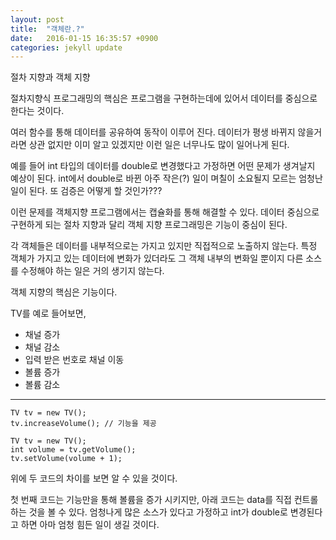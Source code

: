 ```yaml
---
layout: post
title:  "객체란.?"
date:   2016-01-15 16:35:57 +0900
categories: jekyll update
---
```


절차 지향과 객체 지향

절차지향식 프로그래밍의 핵심은 프로그램을 구현하는데에 있어서 데이터를 중심으로 한다는 것이다.

여러 함수를 통해 데이터를 공유하여 동작이 이루어 진다.
데이터가 평생 바뀌지 않을거라면 상관 없지만 이미 알고 있겠지만 이런 일은 너무나도 많이 일어나게 된다.

예를 들어 int 타입의 데이터를 double로 변경했다고 가정하면 어떤 문제가 생겨날지 예상이 된다.
int에서 double로 바뀐 아주 작은(?) 일이 며칠이 소요될지 모르는 엄청난 일이 된다. 또 검증은 어떻게 할 것인가???

이런 문제를 객체지향 프로그램에서는 캡슐화를 통해 해결할 수 있다.
데이터 중심으로 구현하게 되는 절차 지향과 달리 객체 지향 프로그래밍은 기능이 중심이 된다.

각 객체들은 데이터를 내부적으로는 가지고 있지만 직접적으로 노출하지 않는다.
특정 객체가 가지고 있는 데이터에 변화가 있더라도 그 객체 내부의 변화일 뿐이지 다른 소스를 수정해야 하는 일은 거의 생기지 않는다.

객체 지향의 핵심은 기능이다.

TV를 예로 들어보면,

* 채널 증가
* 채널 감소
* 입력 받은 번호로 채널 이동
* 볼륨 증가
* 볼륨 감소

----------------------------------------------------------------------------------------------------

~~~
TV tv = new TV();
tv.increaseVolume(); // 기능을 제공
~~~

~~~
TV tv = new TV();
int volume = tv.getVolume();
tv.setVolume(volume + 1);
~~~

위에 두 코드의 차이를 보면 알 수 있을 것이다.

첫 번째 코드는 기능만을 통해 볼륨을 증가 시키지만, 아래 코드는 data를 직접 컨트롤 하는 것을 볼 수 있다.
엄청나게 많은 소스가 있다고 가정하고 int가 double로 변경된다고 하면 아마 엄청 힘든 일이 생길 것이다.

